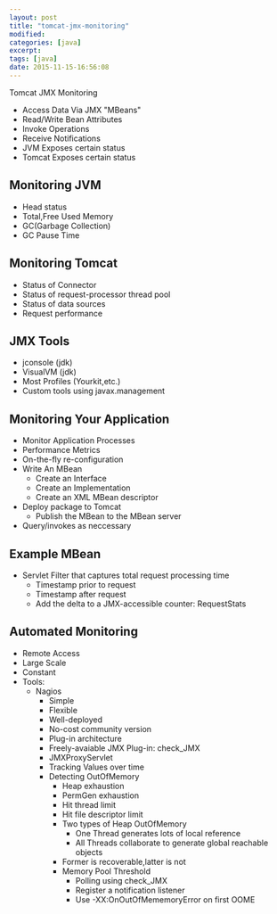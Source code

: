 ```yaml
---
layout: post
title: "tomcat-jmx-monitoring"
modified:
categories: [java]
excerpt:
tags: [java]
date: 2015-11-15-16:56:08
---
```


Tomcat JMX Monitoring

- Access Data Via JMX "MBeans"
- Read/Write Bean Attributes
- Invoke Operations
- Receive Notifications
- JVM Exposes certain status
- Tomcat Exposes certain status

## Monitoring JVM

- Head status
- Total,Free Used Memory
- GC(Garbage Collection)
- GC Pause Time

## Monitoring Tomcat

- Status of Connector
- Status of request-processor thread pool
- Status of data sources
- Request performance

## JMX Tools

- jconsole (jdk)
- VisualVM (jdk)
- Most Profiles (Yourkit,etc.)
- Custom tools using javax.management

## Monitoring Your Application

- Monitor Application Processes
- Performance Metrics
- On-the-fly re-configuration
- Write An MBean
  - Create an Interface
  - Create an Implementation
  - Create an XML MBean descriptor
- Deploy package to Tomcat
  - Publish the MBean to the MBean server
- Query/invokes as neccessary


## Example MBean

- Servlet Filter that captures total request processing time
  - Timestamp prior to request
  - Timestamp after request
  - Add the delta to a JMX-accessible counter: RequestStats


## Automated Monitoring

- Remote Access
- Large Scale
- Constant
- Tools:
  - Nagios
    - Simple
    - Flexible
    - Well-deployed
    - No-cost community version
    - Plug-in architecture
    - Freely-avaiable JMX Plug-in: check_JMX
    - JMXProxyServlet
    - Tracking Values over time
    - Detecting OutOfMemory
      - Heap exhaustion
      - PermGen exhaustion
      - Hit thread limit
      - Hit file descriptor limit
      - Two types of Heap OutOfMemory
        - One Thread generates lots of local reference
        - All Threads collaborate to generate global reachable objects
      - Former is recoverable,latter is not
      - Memory Pool Threshold
        - Polling using check_JMX
        - Register a notification listener
        - Use -XX:OnOutOfMememoryError on first OOME
